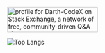 <a href="https://stackexchange.com/users/19414262/darth-codex"><img src="https://stackexchange.com/users/flair/19414262.png?theme=dark" width="208" height="58" alt="profile for Darth-CodeX on Stack Exchange, a network of free, community-driven Q&amp;A sites" title="profile for Darth-CodeX on Stack Exchange, a network of free, community-driven Q&amp;A sites" /></a>

![Top Langs](https://github-readme-stats.vercel.app/api/top-langs/?username=Dark-CodeX&layout=compact&theme=radical)
